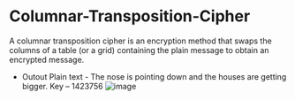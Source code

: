 # Columnar-Transposition-Cipher
A columnar transposition cipher is an encryption method that swaps the columns of a table (or a grid) containing the plain message to obtain an encrypted message.


* Outout
Plain text - The nose is pointing down and the houses are getting bigger.
Key – 1423756
![image](https://user-images.githubusercontent.com/53792139/176718957-1c1cb527-174b-4a65-a348-fc0f46678f94.png)


